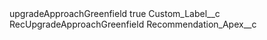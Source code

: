 <?xml version="1.0" encoding="UTF-8"?>
<CustomMetadata xmlns="http://soap.sforce.com/2006/04/metadata" xmlns:xsi="http://www.w3.org/2001/XMLSchema-instance" xmlns:xsd="http://www.w3.org/2001/XMLSchema">
    <label>upgradeApproachGreenfield</label>
    <protected>true</protected>
    <values>
        <field>Custom_Label__c</field>
        <value xsi:type="xsd:string">RecUpgradeApproachGreenfield</value>
    </values>
    <values>
        <field>Recommendation_Apex__c</field>
        <value xsi:nil="true"/>
    </values>
</CustomMetadata>
